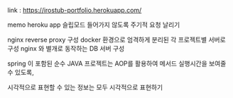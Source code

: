 link : https://irostub-portfolio.herokuapp.com/

memo
heroku app 슬립모드 들어가지 않도록 주기적 요청 날리기

nginx reverse proxy 구성 
docker 환경으로 엄격하게 분리된 각 프로젝트별 서버로 구성
nginx 와 별개로 동작하는 DB 서버 구성

spring 이 포함된 순수 JAVA 프로젝트는 AOP를 활용하여 메서드 실행시간을 보여줄 수 있도록,

시각적으로 표현할 수 있는 정보는 모두 시각적으로 표현하기